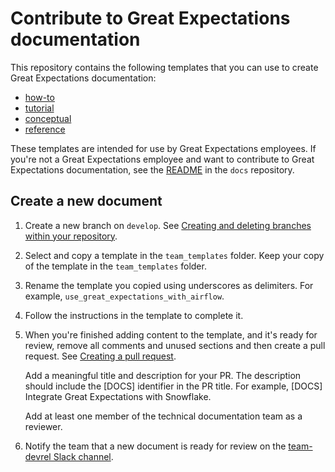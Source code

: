 # Contribute to Great Expectations documentation

This repository contains the following templates that you can use to create Great Expectations documentation:

- [how-to](how_to_template.md)
- [tutorial](tutorial_template.md)
- [conceptual](conceptual_template.md)
- [reference](reference_template.md)

These templates are intended for use by Great Expectations employees. If you're not a Great Expectations employee and want to contribute to Great Expectations documentation, see the [README](https://github.com/great-expectations/great_expectations/blob/develop/docs/README.md) in the `docs` repository.

 ## Create a new document

1. Create a new branch on `develop`. See [Creating and deleting branches within your repository](https://docs.github.com/en/pull-requests/collaborating-with-pull-requests/proposing-changes-to-your-work-with-pull-requests/creating-and-deleting-branches-within-your-repository).

2. Select and copy a template in the `team_templates` folder. Keep your copy of the template in the `team_templates` folder.

3. Rename the template you copied using underscores as delimiters. For example, `use_great_expectations_with_airflow`.

4. Follow the instructions in the template to complete it.

5. When you're finished adding content to the template, and it's ready for review, remove all comments and unused sections and then create a pull request. See [Creating a pull request](https://docs.github.com/en/pull-requests/collaborating-with-pull-requests/proposing-changes-to-your-work-with-pull-requests/creating-a-pull-request).

    Add a meaningful title and description for your PR. The description should include the [DOCS] identifier in the PR title. For example, [DOCS] Integrate Great Expectations with Snowflake. 
    
    Add at least one member of the technical documentation team as a reviewer.

6. Notify the team that a new document is ready for review on the [team-devrel Slack channel](https://greatexpectationslabs.slack.com/archives/C054HH4LZM4).